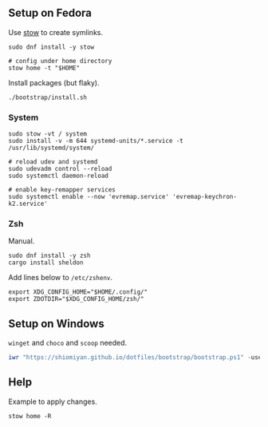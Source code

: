 ## Setup on Fedora

Use [stow](https://www.gnu.org/software/stow/) to create symlinks.

```shell
sudo dnf install -y stow

# config under home directory
stow home -t "$HOME"
```

Install packages (but flaky).

```shell
./bootstrap/install.sh
```

### System

```shell
sudo stow -vt / system
sudo install -v -m 644 systemd-units/*.service -t /usr/lib/systemd/system/

# reload udev and systemd
sudo udevadm control --reload
sudo systemctl daemon-reload

# enable key-remapper services
sudo systemctl enable --now 'evremap.service' 'evremap-keychron-k2.service'
```

### Zsh

Manual.

```shell
sudo dnf install -y zsh
cargo install sheldon
```

Add lines below to `/etc/zshenv`.

```shell
export XDG_CONFIG_HOME="$HOME/.config/"
export ZDOTDIR="$XDG_CONFIG_HOME/zsh/"
```

## Setup on Windows

`winget` and `choco` and `scoop` needed.

```powershell
iwr "https://shiomiyan.github.io/dotfiles/bootstrap/bootstrap.ps1" -useb | iex
```

## Help

Example to apply changes.

```
stow home -R
```

